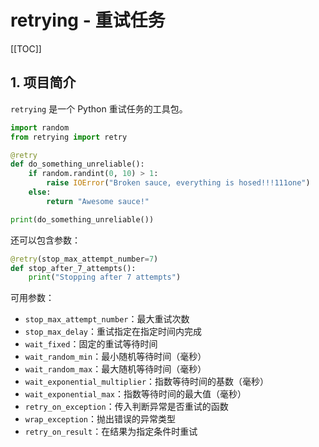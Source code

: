 # retrying - 重试任务

[[TOC]]

## 1. 项目简介

`retrying` 是一个 Python 重试任务的工具包。

```python
import random
from retrying import retry

@retry
def do_something_unreliable():
    if random.randint(0, 10) > 1:
        raise IOError("Broken sauce, everything is hosed!!!111one")
    else:
        return "Awesome sauce!"

print(do_something_unreliable())
```

还可以包含参数：

```python
@retry(stop_max_attempt_number=7)
def stop_after_7_attempts():
    print("Stopping after 7 attempts")
```

可用参数：

- `stop_max_attempt_number`：最大重试次数
- `stop_max_delay`：重试指定在指定时间内完成
- `wait_fixed`：固定的重试等待时间
- `wait_random_min`：最小随机等待时间（毫秒）
- `wait_random_max`：最大随机等待时间（毫秒）
- `wait_exponential_multiplier`：指数等待时间的基数（毫秒）
- `wait_exponential_max`：指数等待时间的最大值（毫秒）
- `retry_on_exception`：传入判断异常是否重试的函数
- `wrap_exception`：抛出错误的异常类型
- `retry_on_result`：在结果为指定条件时重试
